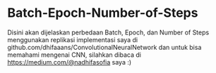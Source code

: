 # Batch-Epoch-Number-of-Steps
Disini akan dijelaskan perbedaan Batch, Epoch, dan Number of Steps menggunakan replikasi implementasi saya di github.com/dhifaaans/ConvolutionalNeuralNetwork dan untuk bisa memahami mengenai CNN, silahkan dibaca di https://medium.com/@nadhifasofia saya :)
